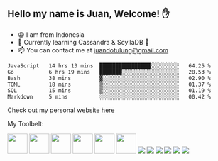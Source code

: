 ## Hello my name is Juan, Welcome! ✋

- 😀 I am from Indonesia
- 📖 Currently learning Cassandra & ScyllaDB 🐙
- 📫 You can contact me at juandotulung@gmail.com

<!--START_SECTION:waka-->

```text
JavaScript   14 hrs 13 mins  ████████████████░░░░░░░░░   64.25 %
Go           6 hrs 19 mins   ███████░░░░░░░░░░░░░░░░░░   28.53 %
Bash         38 mins         ▓░░░░░░░░░░░░░░░░░░░░░░░░   02.90 %
TOML         18 mins         ▒░░░░░░░░░░░░░░░░░░░░░░░░   01.37 %
SQL          15 mins         ▒░░░░░░░░░░░░░░░░░░░░░░░░   01.19 %
Markdown     5 mins          ░░░░░░░░░░░░░░░░░░░░░░░░░   00.42 %
```

<!--END_SECTION:waka-->

Check out my personal website [here](https://juanchristian.com)

My Toolbelt:

[<img height="45" src="https://img.icons8.com/color/50/000000/golang.png"/>](https://icons8.com/icon/44442/golang)
[<img height="45" src="https://img.icons8.com/color/48/26e07f/nodejs.png"/>](https://icons8.com/icon/54087/nodejs)
[<img height="45" src="https://img.icons8.com/color/48/000000/javascript.png"/>](https://icons8.com/icon/108784/javascript)
[<img height="45" src="https://img.icons8.com/color/48/000000/typescript.png"/>](https://icons8.com/icon/uJM6fQYqDaZK/typescript)
[<img height="45" src="https://img.icons8.com/windows/32/26e07f/vuejs.png"/>](https://icons8.com/icon/3UzMbioJA7La/vuejs)
[<img height="45" src="https://img.icons8.com/plasticine/100/26e07f/react.png"/>](https://icons8.com/icon/NfbyHexzVEDk/react)
[<img src="https://img.icons8.com/officel/48/000000/php-logo.png"/>](https://icons8.com/icon/fAMVO_fuoOuC/php-logo)
[<img src="https://img.icons8.com/color/48/26e07f/postgreesql.png"/>](https://icons8.com/icon/38561/postgresql)
[<img src="https://img.icons8.com/color/48/000000/mysql-logo.png"/>](https://icons8.com/icon/UFXRpPFebwa2/mysql-logo)
[<img src="https://img.icons8.com/color/48/000000/mongodb.png"/>](https://icons8.com/icon/74402/mongodb)
[<img src="https://img.icons8.com/color/48/000000/redis.png"/>](https://icons8.com/icon/pHS3eRpynIRQ/redis)
[<img src="https://img.icons8.com/color/48/000000/docker.png"/>](https://icons8.com/icon/22813/docker)
